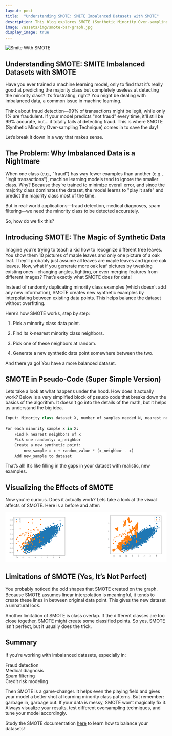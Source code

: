 ```yaml
---
layout: post
title:  "Understanding SMOTE: SMITE Imbalanced Datasets with SMOTE"
description: This blog explores SMOTE (Synthetic Minority Over-sampling Technique)—a powerful method for generating synthetic samples to balance datasets, improving model performance and fairness.
image: /assets/img/smote-bar-graph.jpg
display_image: true
---
```


![Smite With SMOTE]({{site.url}}/{{site.baseurl}}/assets/images/smote-bar-graph.png)

## Understanding SMOTE: SMITE Imbalanced Datasets with SMOTE

Have you ever trained a machine learning model, only to find that it’s really good at predicting the majority class but completely useless at detecting the minority class? It’s frustrating, right? You might be dealing with imbalanced data, a common issue in machine learning.

Think about fraud detection—99% of transactions might be legit, while only 1% are fraudulent. If your model predicts "not fraud" every time, it'll still be 99% accurate, but… it totally fails at detecting fraud. This is where SMOTE (Synthetic Minority Over-sampling Technique) comes in to save the day!

Let’s break it down in a way that makes sense.

## **The Problem: Why Imbalanced Data is a Nightmare**

When one class (e.g., "fraud") has way fewer examples than another (e.g., "legit transactions"), machine learning models tend to ignore the smaller class. Why? Because they’re trained to minimize overall error, and since the majority class dominates the dataset, the model learns to "play it safe" and predict the majority class most of the time.

But in real-world applications—fraud detection, medical diagnoses, spam filtering—we need the minority class to be detected accurately.

So, how do we fix this?

## **Introducing SMOTE: The Magic of Synthetic Data**

Imagine you’re trying to teach a kid how to recognize different tree leaves. You show them 10 pictures of maple leaves and only one picture of a oak leaf. They’ll probably just assume all leaves are maple leaves and ignore oak leaves. Now, what if you generate more oak leaf pictures by tweaking existing ones—changing angles, lighting, or even merging features from different images? That’s exactly what SMOTE does for data!

Instead of randomly duplicating minority class examples (which doesn’t add any new information), SMOTE creates new synthetic examples by interpolating between existing data points. This helps balance the dataset without overfitting.

Here’s how SMOTE works, step by step:

1.  Pick a minority class data point.

2.  Find its k-nearest minority class neighbors.

3.  Pick one of these neighbors at random.

4.  Generate a new synthetic data point somewhere between the two.

And there ya go! You have a more balanced dataset.

## **SMOTE in Pseudo-Code (Super Simple Version)**

Lets take a look at what happens under the hood. How does it actually work? Below is a very simplified block of pseudo code that breaks down the basics of the algorithm. It doesn't go into the details of the math, but it helps us understand the big idea.

``` python
Input: Minority class dataset X, number of samples needed N, nearest neighbors k

For each minority sample x in X:
    Find k nearest neighbors of x
    Pick one randomly: x_neighbor
    Create a new synthetic point:
        new_sample = x + random_value * (x_neighbor - x)
    Add new_sample to dataset
```

That’s all! It’s like filling in the gaps in your dataset with realistic, new examples.

## **Visualizing the Effects of SMOTE**

Now you're curious. Does it actually work? Lets take a look at the visual affects of SMOTE. Here is a before and after:

![SMOTE Before & After](../assets/img/smote-visual2.png)

## **Limitations of SMOTE (Yes, It’s Not Perfect)**

You probably noticed the odd shapes that SMOTE created on the graph. Because SMOTE assumes linear interpolation is meaningful, it tends to create these lines in between original data point. This gives the new dataset a unnatural look.

Another limitation of SMOTE is class overlap. If the different classes are too close together, SMOTE might create some classified points. So yes, SMOTE isn't perfect, but it usually does the trick.

## **Summary**

If you’re working with imbalanced datasets, especially in:

Fraud detection\
Medical diagnosis\
Spam filtering\
Credit risk modeling

Then SMOTE is a game-changer. It helps even the playing field and gives your model a better shot at learning minority class patterns. But remember: garbage in, garbage out. If your data is messy, SMOTE won’t magically fix it. Always visualize your results, test different oversampling techniques, and tune your model accordingly.

Study the SMOTE documentation [here](https://imbalanced-learn.org/dev/references/generated/imblearn.over_sampling.SMOTE.html) to learn how to balance your datasets!
